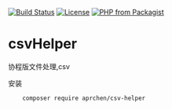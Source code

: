 [![Build Status](https://travis-ci.org/aprchen/csvHelper.svg?branch=master)](https://travis-ci.org/aprchen/csvHelper)
[![License](https://img.shields.io/badge/license-Apache%202-4EB1BA.svg?style=flat-square)](https://www.apache.org/licenses/LICENSE-2.0.html)
[![PHP from Packagist](https://img.shields.io/packagist/php-v/symfony/symfony.svg)](https://github.com/aprchen/csvHelper)


# csvHelper

协程版文件处理,csv

 安装
```
    composer require aprchen/csv-helper
    
```
